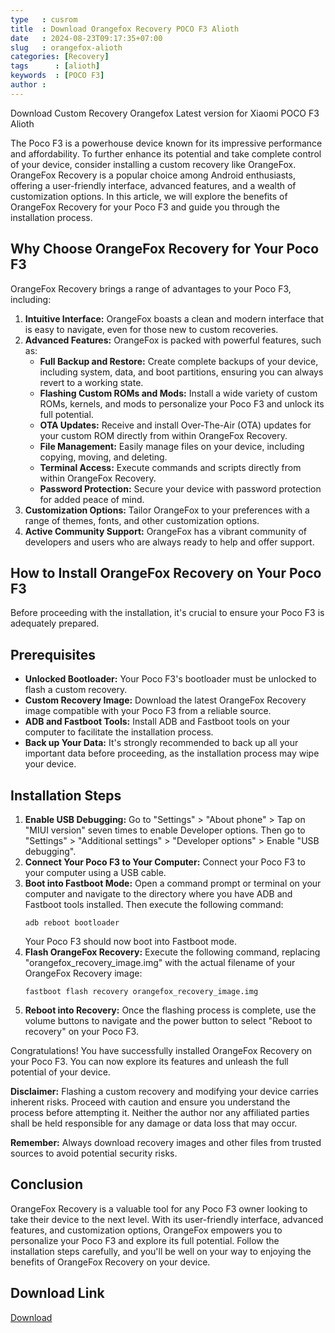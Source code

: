 ```yaml
---
type   : cusrom
title  : Download Orangefox Recovery POCO F3 Alioth
date   : 2024-08-23T09:17:35+07:00
slug   : orangefox-alioth
categories: [Recovery]
tags      : [alioth]
keywords  : [POCO F3]
author : 
---
```


Download Custom Recovery Orangefox Latest version for Xiaomi POCO F3 Alioth

The Poco F3 is a powerhouse device known for its impressive performance and affordability. To further enhance its potential and take complete control of your device, consider installing a custom recovery like OrangeFox. OrangeFox Recovery is a popular choice among Android enthusiasts, offering a user-friendly interface, advanced features, and a wealth of customization options. In this article, we will explore the benefits of OrangeFox Recovery for your Poco F3 and guide you through the installation process.

## Why Choose OrangeFox Recovery for Your Poco F3

OrangeFox Recovery brings a range of advantages to your Poco F3, including:

1. **Intuitive Interface:** OrangeFox boasts a clean and modern interface that is easy to navigate, even for those new to custom recoveries.
2. **Advanced Features:** OrangeFox is packed with powerful features, such as:
    - **Full Backup and Restore:** Create complete backups of your device, including system, data, and boot partitions, ensuring you can always revert to a working state.
    - **Flashing Custom ROMs and Mods:** Install a wide variety of custom ROMs, kernels, and mods to personalize your Poco F3 and unlock its full potential.
    - **OTA Updates:** Receive and install Over-The-Air (OTA) updates for your custom ROM directly from within OrangeFox Recovery.
    - **File Management:** Easily manage files on your device, including copying, moving, and deleting.
    - **Terminal Access:** Execute commands and scripts directly from within OrangeFox Recovery.
    - **Password Protection:** Secure your device with password protection for added peace of mind.
3. **Customization Options:** Tailor OrangeFox to your preferences with a range of themes, fonts, and other customization options.
4. **Active Community Support:** OrangeFox has a vibrant community of developers and users who are always ready to help and offer support.

## How to Install OrangeFox Recovery on Your Poco F3

Before proceeding with the installation, it's crucial to ensure your Poco F3 is adequately prepared.

## Prerequisites

- **Unlocked Bootloader:** Your Poco F3's bootloader must be unlocked to flash a custom recovery.
- **Custom Recovery Image:** Download the latest OrangeFox Recovery image compatible with your Poco F3 from a reliable source.
- **ADB and Fastboot Tools:** Install ADB and Fastboot tools on your computer to facilitate the installation process.
- **Back up Your Data:** It's strongly recommended to back up all your important data before proceeding, as the installation process may wipe your device.

## Installation Steps

1. **Enable USB Debugging:** Go to "Settings" > "About phone" > Tap on "MIUI version" seven times to enable Developer options. Then go to "Settings" > "Additional settings" > "Developer options" > Enable "USB debugging".
2. **Connect Your Poco F3 to Your Computer:** Connect your Poco F3 to your computer using a USB cable.
3. **Boot into Fastboot Mode:** Open a command prompt or terminal on your computer and navigate to the directory where you have ADB and Fastboot tools installed. Then execute the following command:
    ```
    adb reboot bootloader
    ```
    Your Poco F3 should now boot into Fastboot mode.
4. **Flash OrangeFox Recovery:** Execute the following command, replacing "orangefox_recovery_image.img" with the actual filename of your OrangeFox Recovery image:
    ```
    fastboot flash recovery orangefox_recovery_image.img
    ```
5. **Reboot into Recovery:** Once the flashing process is complete, use the volume buttons to navigate and the power button to select "Reboot to recovery" on your Poco F3.

Congratulations! You have successfully installed OrangeFox Recovery on your Poco F3. You can now explore its features and unleash the full potential of your device.

**Disclaimer:** Flashing a custom recovery and modifying your device carries inherent risks. Proceed with caution and ensure you understand the process before attempting it. Neither the author nor any affiliated parties shall be held responsible for any damage or data loss that may occur.

**Remember:** Always download recovery images and other files from trusted sources to avoid potential security risks. 

## Conclusion

OrangeFox Recovery is a valuable tool for any Poco F3 owner looking to take their device to the next level. With its user-friendly interface, advanced features, and customization options, OrangeFox empowers you to personalize your Poco F3 and explore its full potential. Follow the installation steps carefully, and you'll be well on your way to enjoying the benefits of OrangeFox Recovery on your device. 


## Download Link
[Download](https://orangefox.download/id-ID/device/alioth)
